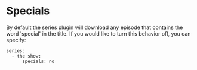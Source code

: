 # Specials

By default the series plugin will download any episode that contains the word 'special' in the title. If you would like to turn this behavior off, you can specify:

    series:
      - the show:
          specials: no

